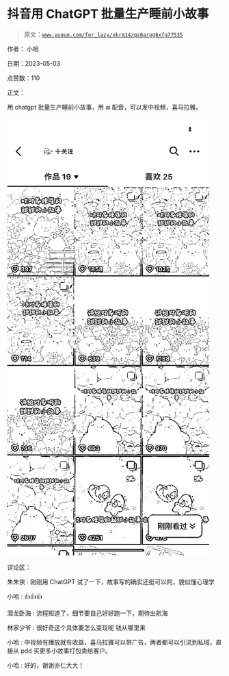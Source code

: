# 抖音用 ChatGPT 批量生产睡前小故事

> 原文：[`www.yuque.com/for_lazy/xkrm14/qs6arpg6xfg77535`](https://www.yuque.com/for_lazy/xkrm14/qs6arpg6xfg77535)

作者： 小哈

日期：2023-05-03

点赞数：110

正文：

用 chatgpt 批量生产睡前小故事，用 ai 配音，可以发中视频，喜马拉雅。

![](img/d2a3c0dd291bc516c8e6960120878782.png)  

评论区：

朱朱侠 : 刚刚用 ChatGPT 试了一下，故事写的确实还挺可以的，貌似懂心理学

小哈 : 👍👍👍

潜龙卧海 : 流程知道了，细节要自己好好跑一下，期待出航海

林家少爷 : 很好奇这个具体要怎么变现呢 钱从哪里来

小哈 : 中视频有播放就有收益，喜马拉雅可以带广告，两者都可以引流到私域，直接从 pdd 买更多小故事打包卖给客户。

小哈 : 好的，谢谢亦仁大大！


